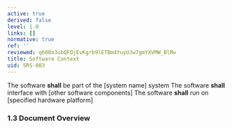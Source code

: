 ```yaml
---
active: true
derived: false
level: 1.0
links: []
normative: true
ref: ''
reviewed: q608o3ubQFOjEvKgrb9lETBm4YuyUJw7gmYXVMW_BlM=
title: Software Context
uid: SRS-003
---
```


The software **shall** be part of the [system name] system
The software **shall** interface with [other software components]
The software **shall** run on [specified hardware platform]

### 1.3 Document Overview
